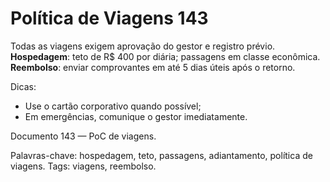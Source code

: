# Política de Viagens 143

Todas as viagens exigem aprovação do gestor e registro prévio. 
**Hospedagem**: teto de R$ 400 por diária; passagens em classe econômica.
**Reembolso**: enviar comprovantes em até 5 dias úteis após o retorno.

Dicas:
- Use o cartão corporativo quando possível;
- Em emergências, comunique o gestor imediatamente.

Documento 143 — PoC de viagens.

Palavras-chave: hospedagem, teto, passagens, adiantamento, política de viagens.
Tags: viagens, reembolso.
